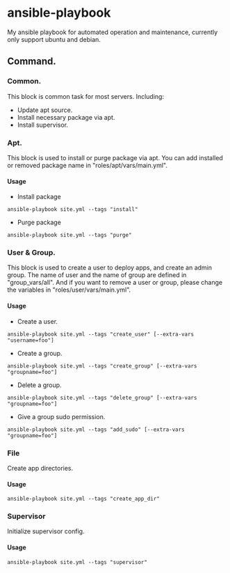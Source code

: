 # ansible-playbook
My ansible playbook for automated operation and maintenance, currently only support
ubuntu and debian.

## Command.

### Common.

This block is common task for most servers. Including:

+ Update apt source.
+ Install necessary package via apt.
+ Install supervisor.

### Apt.

This block is used to install or purge package via apt. You can add installed or removed package name in
"roles/apt/vars/main.yml".

#### Usage

+ Install package

```
ansible-playbook site.yml --tags "install"
```

+ Purge package

```
ansible-playbook site.yml --tags "purge"
```

### User & Group.

This block is used to create a user to deploy apps, and create an admin group.
The name of user and the name of group are defined in "group_vars/all". And if you want to
remove a user or group, please change the variables in "roles/user/vars/main.yml".

#### Usage

+ Create a user.

```
ansible-playbook site.yml --tags "create_user" [--extra-vars "username=foo"]
```

+ Create a group.

```
ansible-playbook site.yml --tags "create_group" [--extra-vars "groupname=foo"]
```

+ Delete a group.

```
ansible-playbook site.yml --tags "delete_group" [--extra-vars "groupname=foo"]
```

+ Give a group sudo permission.

```
ansible-playbook site.yml --tags "add_sudo" [--extra-vars "groupname=foo"]
```

### File

Create app directories.

#### Usage

```
ansible-playbook site.yml --tags "create_app_dir"
```

### Supervisor

Initialize supervisor config.

#### Usage

```
ansible-playbook site.yml --tags "supervisor"
```
